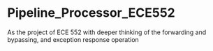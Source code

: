 # Pipeline_Processor_ECE552
As the project of ECE 552 with deeper thinking of the forwarding and bypassing, and exception response operation
